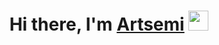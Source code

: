 <h1 align="center">Hi there, I'm <a href="https://t.me/kingoitto/" target="_blank">Artsemi</a> 
<img src="https://github.com/blackcater/blackcater/raw/main/images/Hi.gif" height="32"/></h1>
